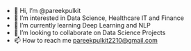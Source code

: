 - 👋 Hi, I’m @pareekpulkit
- 👀 I’m interested in Data Science, Healthcare IT and Finance
- 🌱 I’m currently learning Deep Learning and NLP
- 💞️ I’m looking to collaborate on Data Science Projects
- 📫 How to reach me pareekpulkit2210@gmail.com

<!---
pareekpulkit/pareekpulkit is a ✨ special ✨ repository because its `README.md` (this file) appears on your GitHub profile.
You can click the Preview link to take a look at your changes.
--->
